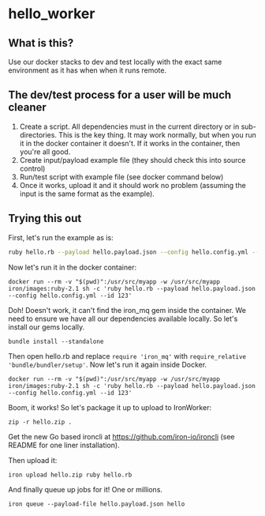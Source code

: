 hello_worker
============

## What is this?

Use our docker stacks to dev and test locally with the exact same environment as it has when when it runs remote. 


## The dev/test process for a user will be much cleaner

1. Create a script. All dependencies must in the current directory or in sub-directories. This is the key thing. It may
work normally, but when you run it in the docker container it doesn't. If it works in the container, then you're all good.
2. Create input/payload example file (they should check this into source control)
3. Run/test script with example file (see docker command below)
4. Once it works, upload it and it should work no problem (assuming the input is the same format as the example).

## Trying this out

First, let's run the example as is:

```sh
ruby hello.rb --payload hello.payload.json --config hello.config.yml --id 123
```

Now let's run it in the docker container:

```
docker run --rm -v "$(pwd)":/usr/src/myapp -w /usr/src/myapp iron/images:ruby-2.1 sh -c 'ruby hello.rb --payload hello.payload.json --config hello.config.yml --id 123'
```

Doh! Doesn't work, it can't find the iron_mq gem inside the container. We need to ensure we have all our dependencies
available locally. So let's install our gems locally.

```
bundle install --standalone
```

Then open hello.rb and replace `require 'iron_mq'` with `require_relative 'bundle/bundler/setup'`.  Now let's run it again
inside Docker.

```
docker run --rm -v "$(pwd)":/usr/src/myapp -w /usr/src/myapp iron/images:ruby-2.1 sh -c 'ruby hello.rb --payload hello.payload.json --config hello.config.yml --id 123'
```

Boom, it works! So let's package it up to upload to IronWorker:

```
zip -r hello.zip .
```

Get the new Go based ironcli at https://github.com/iron-io/ironcli (see README for one liner installation).

Then upload it:

```
iron upload hello.zip ruby hello.rb
```

And finally queue up jobs for it! One or millions.

```
iron queue --payload-file hello.payload.json hello
```
